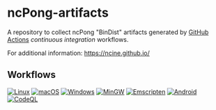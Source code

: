 # ncPong-artifacts
A repository to collect ncPong "BinDist" artifacts generated by [GitHub Actions](https://github.com/nCine/ncPong/actions) _continuous integration_ workflows.

For additional information: https://ncine.github.io/

## Workflows

[![Linux](https://github.com/nCine/ncPong/workflows/Linux/badge.svg)](https://github.com/nCine/ncPong/actions?workflow=Linux)
[![macOS](https://github.com/nCine/ncPong/workflows/macOS/badge.svg)](https://github.com/nCine/ncPong/actions?workflow=macOS)
[![Windows](https://github.com/nCine/ncPong/workflows/Windows/badge.svg)](https://github.com/nCine/ncPong/actions?workflow=Windows)
[![MinGW](https://github.com/nCine/ncPong/workflows/MinGW/badge.svg)](https://github.com/nCine/ncPong/actions?workflow=MinGW)
[![Emscripten](https://github.com/nCine/ncPong/workflows/Emscripten/badge.svg)](https://github.com/nCine/ncPong/actions?workflow=Emscripten)
[![Android](https://github.com/nCine/ncPong/workflows/Android/badge.svg)](https://github.com/nCine/ncPong/actions?workflow=Android)
[![CodeQL](https://github.com/nCine/ncPong/workflows/CodeQL/badge.svg)](https://github.com/nCine/ncPong/actions?workflow=CodeQL)
